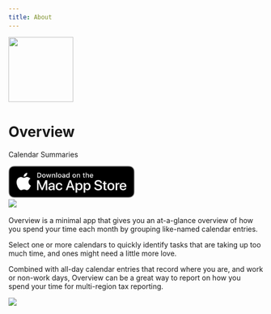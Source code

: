 ```yaml
---
title: About
---
```


<p class="header">
    <img src="/images/icon_128x128.png"
         srcset="/images/icon_128x128.png, /images/icon_128x128@2x.png 2x"
         width="128"
         height="128" />
</p>

# Overview

<p class="tagline">Calendar Summaries</p>

<nav class="actions">
    <a href="https://apps.apple.com/us/app/overview-calendar-summaries/id6469060331">
        <img src="images/appstore-badge.svg" alt="Download on the Mac App Store" width="250">
    </a>
</nav>

<picture class="hero">
    <source srcset="/images/screenshot-default-dark@2x.png" media="(prefers-color-scheme: dark)">
    <img class="hero" src="/images/screenshot-default@2x.png" width="872" />
</picture>

Overview is a minimal app that gives you an at-a-glance overview of how you spend your time each month by grouping like-named calendar entries.

Select one or more calendars to quickly identify tasks that are taking up too much time, and ones might need a little more love.

Combined with all-day calendar entries that record where you are, and work or non-work days, Overview can be a great way to report on how you spend your time for multi-region tax reporting.

<picture class="hero" width="872">
    <source srcset="/images/screenshot-where-dark@2x.png" media="(prefers-color-scheme: dark)">
    <img class="hero" src="/images/screenshot-where@2x.png" />
</picture>
